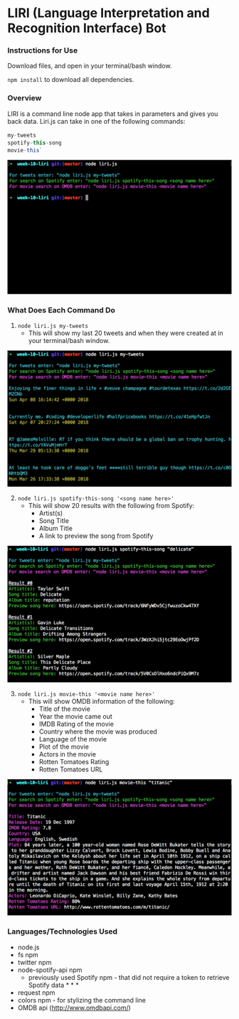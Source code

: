 # LIRI (Language Interpretation and Recognition Interface) Bot

### Instructions for Use
Download files, and open in your terminal/bash window.

`npm install` to download all dependencies.

### Overview
LIRI is a command line node app that takes in parameters and gives you back data. Liri.js can take in one of the following commands:
```javascript
my-tweets
spotify-this-song
movie-this`
```

![alt text](https://github.com/laurengranada/week-10-liri/blob/master/read-images/node_liri.png)

### What Does Each Command Do
1. `node liri.js my-tweets`
    - This will show my last 20 tweets and when they were created at in your terminal/bash window.

![alt text](https://github.com/laurengranada/week-10-liri/blob/master/read-images/my-tweets.png)

2. `node liri.js spotify-this-song '<song name here>'`
    - This will show 20 results with the following from Spotify:
        - Artist(s)
        - Song Title
        - Album Title
        - A link to preview the song from Spotify

![alt text](https://github.com/laurengranada/week-10-liri/blob/master/read-images/spotify.png)

3. `node liri.js movie-this '<movie name here>'`
    - This will show OMDB information of the following: 
        - Title of the movie
        - Year the movie came out
        - IMDB Rating of the movie
        - Country where the movie was produced
        - Language of the movie
        - Plot of the movie
        - Actors in the movie
        - Rotten Tomatoes Rating
        - Rotten Tomatoes URL

![alt text](https://github.com/laurengranada/week-10-liri/blob/master/read-images/movie-this.png)

### Languages/Technologies Used
- node.js
- fs npm
- twitter npm
- node-spotify-api npm 
    * previously used Spotify npm - that did not require a token to retrieve Spotify data * * *
- request npm
- colors npm - for stylizing the command line
- OMDB api (http://www.omdbapi.com/)

